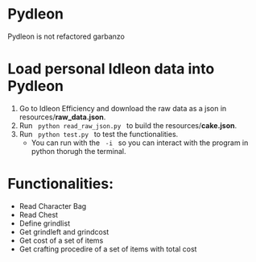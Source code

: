 # Pydleon
Pydleon is not refactored garbanzo

# Load personal Idleon data into Pydleon
1. Go to Idleon Efficiency and download the raw data as a json in resources/**raw_data.json**.
1. Run <code> python read_raw_json.py </code> to build the resources/**cake.json**.
1. Run <code> python test.py </code> to test the functionalities.
    * You can run with the <code> -i </code> so you can interact with the program in python thorugh the terminal.

# Functionalities:
* Read Character Bag
* Read Chest
* Define grindlist
* Get grindleft and grindcost
* Get cost of a set of items
* Get crafting procedire of a set of items with total cost
    
